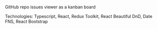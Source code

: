 GitHub repo issues viewer as a kanban board

Technologies: Typescript, React, Redux Toolkit, React Beautiful DnD, Date FNS, React Bootstrap
